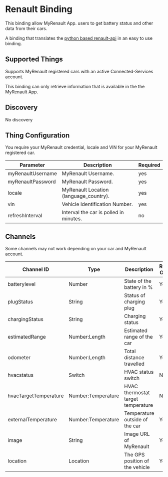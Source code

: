 # Renault Binding

This binding allow MyRenault App. users to get battery status and other data from their cars.

A binding that translates the [python based renault-api](https://renault-api.readthedocs.io/en/latest/) in an easy to use binding. 


## Supported Things

Supports MyRenault registered cars with an active Connected-Services account.

This binding can only retrieve information that is available in the the MyRenault App.


## Discovery

No discovery

## Thing Configuration

You require your MyRenault credential, locale and VIN for your MyRenault registered car.

| Parameter         | Description                            | Required |
|-------------------|----------------------------------------|----------|
| myRenaultUsername | MyRenault Username.                    | yes      |
| myRenaultPassword | MyRenault Password.                    | yes      |
| locale            | MyRenault Location (language_country). | yes      |
| vin               | Vehicle Identification Number.         | yes      |
| refreshInterval   | Interval the car is polled in minutes. | no       |

## Channels

Some channels may not work depending on your car and MyRenault account.

| Channel ID            | Type               | Description                        | Read Only |
|-----------------------|--------------------|------------------------------------|-----------|
| batterylevel          | Number             | State of the battery in %          | Yes       |
| plugStatus            | String             | Status of charging plug            | Yes       |
| chargingStatus        | String             | Charging status                    | Yes       |
| estimatedRange        | Number:Length      | Estimated range of the car         | Yes       |
| odometer              | Number:Length      | Total distance travelled           | Yes       |
| hvacstatus            | Switch             | HVAC status switch                 | No        |
| hvacTargetTemperature | Number:Temperature | HVAC thermostat target temperature | No        |
| externalTemperature   | Number:Temperature | Temperature outside of the car     | Yes       |
| image                 | String             | Image URL of MyRenault             | Yes       |
| location              | Location           | The GPS position of the vehicle    | Yes       |


